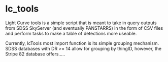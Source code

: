 # lc_tools

Light Curve tools is a simple script that is meant to take in query outputs from SDSS SkyServer (and eventually PANSTARRS) in the form of CSV files and perform tasks to make a table of detections more useable. 

Currently, lcTools most import function is its simple grouping mechanism. SDSS databases with DR >= 14 allow for grouping by thingID, however, the Stripe 82 database offers.....
